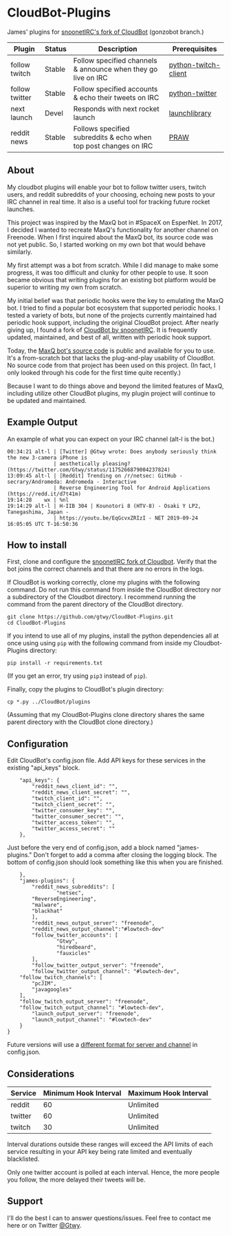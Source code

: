 # CloudBot-Plugins
James' plugins for [snoonetIRC's fork of CloudBot](https://github.com/snoonetIRC/CloudBot) (gonzobot branch.)

Plugin | Status | Description | Prerequisites
-------|--------|-------------|--------------
follow twitch|Stable|Follow specified channels & announce when they go live on IRC|[python-twitch-client](https://github.com/tsifrer/python-twitch-client)
follow twitter|Stable|Follow specified accounts & echo their tweets on IRC|[python-twitter](https://github.com/bear/python-twitter)
next launch|Devel|Responds with next rocket launch|[launchlibrary](https://pypi.org/project/python-launch-library/)
reddit news|Stable|Follows specified subreddits & echo when top post changes on IRC|[PRAW](https://praw.readthedocs.io)

## About
My cloudbot plugins will enable your bot to follow twitter users, twitch users, and reddit subreddits of your choosing, echoing new posts to your IRC channel in real time. It also is a useful tool for tracking future rocket launches.

This project was inspired by the MaxQ bot in #SpaceX on EsperNet. In 2017, I decided I wanted to recreate MaxQ's functionality for another channel on Freenode. When I first inquired about the MaxQ bot, its source code was not yet public. So, I started working on my own bot that would behave similarly.

My first attempt was a bot from scratch. While I did manage to make some progress, it was too difficult and clunky for other people to use. It soon became obvious that writing plugins for an existing bot platform would be superior to writing my own from scratch.

My initial belief was that periodic hooks were the key to emulating the MaxQ bot. I tried to find a popular bot ecosystem that supported periodic hooks. I tested a variety of bots, but none of the projects currently maintained had periodic hook support, including the original CloudBot project. After nearly giving up, I found a fork of [CloudBot by snoonetIRC](https://github.com/snoonetIRC/CloudBot). It is frequently updated, maintained, and best of all, written with periodic hook support.

Today, the [MaxQ bot's source code](https://github.com/jclishman/maxq-irc-bot) is public and available for you to use. It's a from-scratch bot that lacks the plug-and-play usability of CloudBot. No source code from that project has been used on this project. (In fact, I only looked through his code for the first time quite recently.)

Because I want to do things above and beyond the limited features of MaxQ, including utilize other CloudBot plugins, my plugin project will continue to be updated and maintained.

## Example Output
An example of what you can expect on your IRC channel (alt-l is the bot.)

```
00:34:21 alt-l | [Twitter] @Gtwy wrote: Does anybody seriously think the new 3-camera iPhone is
               | aesthetically pleasing?  (https://twitter.com/Gtwy/status/1175266879004237824)
13:09:45 alt-l | [Reddit] Trending on /r/netsec: GitHub - secrary/Andromeda: Andromeda - Interactive
               | Reverse Engineering Tool for Android Applications (https://redd.it/d7t41m)
19:14:28    wx | %nl
19:14:29 alt-l | H-IIB 304 | Kounotori 8 (HTV-8) - Osaki Y LP2, Tanegashima, Japan -
               | https://youtu.be/EqGcvxZRIzI - NET 2019-09-24 16:05:05 UTC T-16:50:36
```

## How to install
First, clone and configure the [snoonetIRC fork of Cloudbot](https://github.com/snoonetIRC/CloudBot). Verify that the bot joins the correct channels and that there are no errors in the logs.

If CloudBot is working correctly, clone my plugins with the following command. Do not run this command from inside the CloudBot directory nor a subdirectory of the Cloudbot directory. I recommend running the command from the parent directory of the CloudBot directory.

```
git clone https://github.com/gtwy/CloudBot-Plugins.git
cd CloudBot-Plugins
```


If you intend to use all of my plugins, install the python dependencies all at once using using `pip` with the following command from inside my Cloudbot-Plugins directory:

```
pip install -r requirements.txt
```

(If you get an error, try using `pip3` instead of `pip`).

Finally, copy the plugins to CloudBot's plugin directory:

```
cp *.py ../CloudBot/plugins
```

(Assuming that my CloudBot-Plugins clone directory shares the same parent directory with the CloudBot clone directory.)

## Configuration

Edit CloudBot's config.json file. Add API keys for these services in the existing "api_keys" block.

```
    "api_keys": {
        "reddit_news_client_id": "",
        "reddit_news_client_secret": "",
        "twitch_client_id": "",
        "twitch_client_secret": "",
        "twitter_consumer_key": "",
        "twitter_consumer_secret": "",
        "twitter_access_token": "",
        "twitter_access_secret": ""
    },
```

Just before the very end of config.json, add a block named "james-plugins." Don't forget to add a comma after closing the logging block. The bottom of config.json should look something like this when you are finished.

```
    },
    "james-plugins": {
        "reddit_news_subreddits": [
                "netsec",
		"ReverseEngineering",
		"malware",
		"blackhat"
        ],
        "reddit_news_output_server": "freenode",
        "reddit_news_output_channel":"#lowtech-dev"
        "follow_twitter_accounts": [
                "Gtwy",
                "hiredbeard",
                "fauxicles"
        ],
        "follow_twitter_output_server": "freenode",
        "follow_twitter_output_channel": "#lowtech-dev",
	"follow_twitch_channels": [
		"pcJIM",
		"javagoogles"
	],
	"follow_twitch_output_server": "freenode",
	"follow_twitch_output_channel": "#lowtech-dev",
        "launch_output_server": "freenode",
        "launch_output_channel": "#lowtech-dev"
    }
}
```

Future versions will use a [different format for server and channel](https://github.com/gtwy/CloudBot-Plugins/issues/9) in config.json.

## Considerations
Service | Minimum Hook Interval | Maximum Hook Interval
--------|-----------------------|----------------------
reddit|60|Unlimited
twitter|60|Unlimited
twitch|30|Unlimited

Interval durations outside these ranges will exceed the API limits of each service resulting in your API key being rate limited and eventually blacklisted.

Only one twitter account is polled at each interval. Hence, the more people you follow, the more delayed their tweets will be.


## Support
I'll do the best I can to answer questions/issues. Feel free to contact me here or on Twitter [@Gtwy](https://twitter.com/Gtwy).
